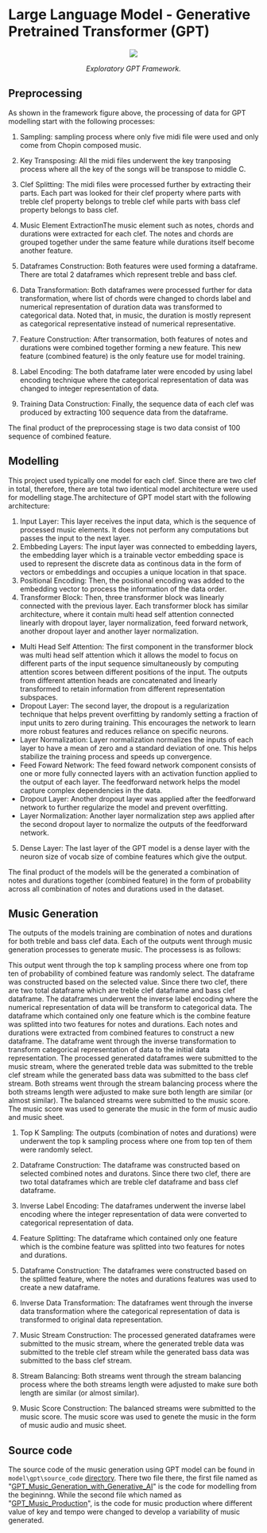 # Large Language Model - Generative Pretrained Transformer (GPT)
<p align="middle">
<img src=https://github.com/dimashidayat99/Recomposing_Classical_Music_With_GAI/blob/main/model/gpt/framework/GPT_framework.png/>
</p>
<p align="middle">
    <em>Exploratory GPT Framework.</em>
</p>

## Preprocessing

As shown in the framework figure above, the processing of data for GPT modelling start with the following processes:

1. Sampling: sampling process where only five midi file were used and only come from Chopin composed music.

2. Key Transposing: All the midi files underwent the key tranposing process where all the key of the songs will be transpose to middle C.

3. Clef Splitting: The midi files were processed further by extracting their parts. Each part was looked for their clef property where parts with treble clef property belongs to treble clef while parts with bass clef property belongs to bass clef.

4. Music Element ExtractionThe music element such as notes, chords and durations were extracted for each clef. The notes and chords are grouped together under the same feature while durations itself become another feature.

5. Dataframes Construction: Both features were used forming a dataframe. There are total 2 dataframes which represent treble and bass clef.

6. Data Transformation: Both dataframes were processed further for data transformation, where list of chords were changed to chords label and numerical representation of duration data was transformed to categorical data. Noted that, in music, the duration is mostly represent as categorical representative instead of numerical representative.

7. Feature Construction: After transormation, both features of notes and durations were combined together forming a new feature. This new feature (combined feature) is the only feature use for model training.

8. Label Encoding: The both dataframe later were encoded by using label encoding technique  where the categorical representation of data was changed to integer representation of data.

9. Training Data Construction: Finally, the sequence data of each clef was produced by extracting 100 sequence data from the dataframe.

The final product of the preprocessing stage is two data consist of 100 sequence of combined feature.

## Modelling 
This project used typically one model for each clef. Since there are two clef in total, therefore, there are total two identical model architecture were used for modelling stage.The architecture of GPT model start with the following architecture:

1. Input Layer: This layer receives the input data, which is the sequence of processed music elements. It does not perform any computations but passes the input to the next layer.
2. Embbeding Layers: The input layer was connected to embedding layers, the embedding layer which is a trainable vector embedding space is used to represent the discrete data as continous data in the form of vectors or embeddings and occupies a unique location in that space.
3. Positional Encoding: Then, the positional encoding was added to the embedding vector to process the information of the data order.
4. Transformer Block: Then, three transformer block was linearly connected with the previous layer. Each transformer block has similar architecture, where it contain multi head self attention connected linearly with dropout layer, layer normalization, feed forward network, another dropout layer and another layer normalization.
  * Multi Head Self Attention: The first component in the transformer block was multi head self attention which it allows the model to focus on different parts of the input sequence simultaneously by computing attention scores between different positions of the input. The outputs from different attention heads are concatenated and linearly transformed to retain information from different representation subspaces.
  * Dropout Layer: The second layer, the dropout is a regularization technique that helps prevent overfitting by randomly setting a fraction of input units to zero during training. This encourages the network to learn more robust features and reduces reliance on specific neurons.
  * Layer Normalization: Layer normalization normalizes the inputs of each layer to have a mean of zero and a standard deviation of one. This helps stabilize the training process and speeds up convergence.
  * Feed Foward Network: The feed foward network component consists of one or more fully connected layers with an activation function applied to the output of each layer. The feedforward network helps the model capture complex dependencies in the data.
  * Dropout Layer: Another dropout layer was applied after the feedforward network to further regularize the model and prevent overfitting.
  * Layer Normalization: Another layer normalization step aws applied after the second dropout layer to normalize the outputs of the feedforward network.

5. Dense Layer: The last layer of the GPT model is a dense layer with the neuron size of vocab size of combine features which give the output.

The final product of the models will be the generated a combination of notes and durations together (combined feature) in the form of probability across all combination of notes and durations used in the dataset.

## Music Generation 
The outputs of the models training are combination of notes and durations for both treble and bass clef data. Each of the outputs went through music generation processes to generate music. The processess is as follows:


 This output went through the top k sampling process where one from top ten of probability of combined feature was randomly select. The dataframe was constructed based on the selected value. Since there two clef, there are two total dataframe which are treble clef dataframe and bass clef dataframe. The dataframes underwent the inverse label encoding where the numerical representation of data will be transform to categorical data. The dataframe which contained only one feature which is the combine feature was splitted into two features for notes and durations. Each notes and durations were extracted from combined features to construct a new dataframe. The dataframe went through the inverse transformation to transform categorical representation of data to the initial data representation. The processed generated dataframes were submitted to the music stream, where the generated treble data was submitted to the treble clef stream while the generated bass data was submitted to the bass clef stream. Both streams went through the stream balancing process where the both streams length were adjusted to make sure both length are similar (or almost similar). The balanced streams were submitted to the music score. The music score was used to generate the music in the form of music audio and music sheet.

 

1. Top K Sampling: The outputs (combination of notes and durations) were underwent the top k sampling process where one from top ten of them were randomly select.

2. Dataframe Construction: The dataframe was constructed based on selected combined notes and duratons. Since there two clef, there are two total dataframes which are treble clef dataframe and bass clef dataframe.

3. Inverse Label Encoding: The dataframes underwent the inverse label encoding where the integer representation of data were converted to categorical representation of data.

4. Feature Splitting: The dataframe which contained only one feature which is the combine feature was splitted into two features for notes and durations.

5. Dataframe Construction: The dataframes were constructed based on the splitted feature, where the notes and durations features was used to create a new dataframe.

6. Inverse Data Transformation: The dataframes went through the inverse data transformation where the categorical representation of data is transformed to original data representation.

7. Music Stream Construction: The processed generated dataframes were submitted to the music stream, where the generated treble data was submitted to the treble clef stream while the generated bass data was submitted to the bass clef stream.

8. Stream Balancing: Both streams went through the stream balancing process where the both streams length were adjusted to make sure both length are similar (or almost similar).

9. Music Score Construction: The balanced streams were submitted to the music score. The music score was used to genete the music in the form of music audio and music sheet.

## Source code
The source code of the music generation using GPT model can be found in `model\gpt\source_code` [directory](https://github.com/dimashidayat99/Recomposing_Classical_Music_With_GAI/tree/8e442b232784161b4b851ba214667b9fc2bc72de/model/gpt/source_code). There two file there, the first file named as "[GPT_Music_Generation_with_Generative_AI](https://github.com/dimashidayat99/Recomposing_Classical_Music_With_GAI/blob/main/model/gpt/source_code/GPT_Music_Generation_with_Generative_AI.ipynb)" is the code for modelling from the begininng. While the second file which named as "[GPT_Music_Production](https://github.com/dimashidayat99/Recomposing_Classical_Music_With_GAI/blob/main/model/gpt/source_code/GPT_Music_Production.ipynb)", is the code for music production where different value of key and tempo were changed to develop a variability of music generated.


